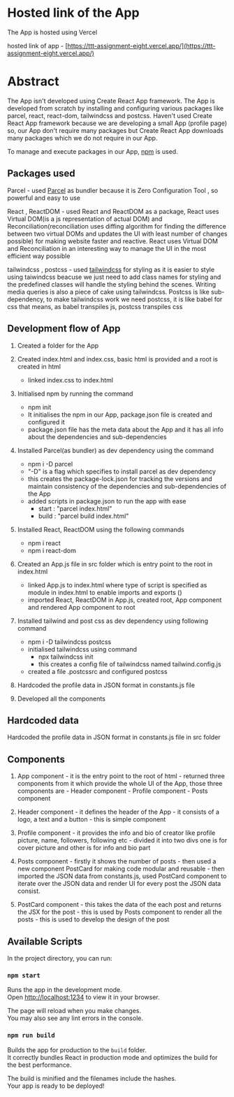 
# Hosted link of the App

The App is hosted using Vercel

hosted link of app  -  [https://ttt-assignment-eight.vercel.app/](https://ttt-assignment-eight.vercel.app/)


# Abstract

The App isn't developed using Create React App framework. The App is developed from scratch by installing and configuring various packages like parcel, react, react-dom, tailwindcss and postcss. Haven't used Create React App framework because we are developing a small App (profile page) so, our App don't require many packages but Create React App downloads many packages which we do not require in our App.

To manage and execute packages in our App, [npm](https://www.npmjs.com/) is used.

## Packages used

Parcel - used [Parcel](https://parceljs.org/) as bundler because it is Zero Configuration Tool , so powerful and easy to use

React , ReactDOM - used React and ReactDOM as a package, React uses Virtual DOM(is a js representation of actual DOM) and Reconciliation(reconciliation uses diffing algorithm for finding the difference between two virtual DOMs and updates the UI with least number of changes possible) for making website faster and reactive. React uses Virtual DOM and Reconciliation in an interesting way to manage the UI in the most efficient way possible

tailwindcss , postcss - used [tailwindcss](https://tailwindcss.com/) for styling as it is easier to style using taiwindcss beacuse we just need to add class names for styling and the predefined classes will handle the styling behind the scenes. Writing media queries is also a piece of cake using tailwindcss. Postcss is like sub-dependency, to make tailwindcss work we need postcss, it is like babel for css that means, as babel transpiles js, postcss transpiles css

## Development flow of App

1) Created a folder for the App

2) Created index.html and index.css, basic html is provided and a root is created in html 
    - linked index.css to index.html

3) Initialised npm by running the command 
    - npm init
    - It initialises the npm in our App, package.json file is created and configured it
    - package.json file has the meta data about the App and it has all info about the dependencies and sub-dependencies

4) Installed Parcel(as bundler) as dev dependency using the command
    - npm i -D parcel 
    - "-D" is a flag which specifies to install parcel as dev dependency
    - this creates the package-lock.json for tracking the versions and maintain consistency of the dependencies and sub-dependencies of the App
    - added scripts in package.json to run the app with ease
        - start : "parcel index.html"
        - build : "parcel build index.html"        
        
5) Installed React, ReactDOM using the following commands
    - npm i react
    - npm i react-dom

6) Created an App.js file in src folder which is entry point to the root in index.html
    - linked App.js to index.html where type of script is specified as module in index.html to enable imports and exports (<script type="module" src="./src/App.js"></script>)
    - imported React, ReactDOM in App.js, created root, App component and rendered App component to root

7) Installed tailwind and post css as dev dependency using following command
    - npm i -D tailwindcss postcss
    - initialised tailwindcss using command
        - npx tailwindcss init
        - this creates a config file of tailwindcss named tailwind.config.js
    - created a file .postcssrc and configured postcss

8) Hardcoded the profile data in JSON format in constants.js file

9) Developed all the components

## Hardcoded data 

Hardcoded the profile data in JSON format in constants.js file in src folder

## Components

1) App component
        - it is the entry point to the root of html
        - returned three components from it which provide the whole UI of the App, those three components are
            - Header component
            - Profile component
            - Posts component            

2) Header component
        - it defines the header of the App
        - it consists of a logo, a text and a button
        - this is simple component

3) Profile component
        - it provides the info and bio of creator like profile picture, name, followers, following etc
        - divided it into two divs one is for cover picture and other is for info and bio part

4) Posts component
        - firstly it shows the number of posts 
        - then used a new component PostCard for making code modular and reusable
        - then imported the JSON data from constants.js, used PostCard component to iterate over the JSON data and render UI for every post the JSON data consist. 
    
5) PostCard component 
        - this takes the data of the each post and returns the JSX for the post
        - this is used by Posts component to render all the posts
        - this is used to develop the design of the post


## Available Scripts

In the project directory, you can run:

### `npm start`

Runs the app in the development mode.\
Open [http://localhost:1234](http://localhost:1234) to view it in your browser.

The page will reload when you make changes.\
You may also see any lint errors in the console.

### `npm run build`

Builds the app for production to the `build` folder.\
It correctly bundles React in production mode and optimizes the build for the best performance.

The build is minified and the filenames include the hashes.\
Your app is ready to be deployed!




